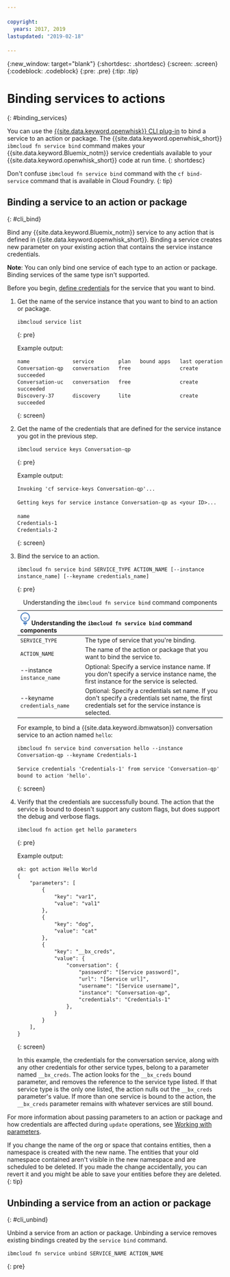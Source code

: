 ```yaml
---

copyright:
  years: 2017, 2019
lastupdated: "2019-02-18"

---
```


{:new_window: target="blank"}
{:shortdesc: .shortdesc}
{:screen: .screen}
{:codeblock: .codeblock}
{:pre: .pre}
{:tip: .tip}


# Binding services to actions
{: #binding_services}

You can use the [{{site.data.keyword.openwhisk}} CLI plug-in](/docs/openwhisk/bluemix_cli.html) to bind a service to an action or package. The {{site.data.keyword.openwhisk_short}} `ibmcloud fn service bind` command makes your {{site.data.keyword.Bluemix_notm}} service credentials available to your {{site.data.keyword.openwhisk_short}} code at run time.
{: shortdesc}


Don't confuse `ibmcloud fn service bind` command with the `cf bind-service` command that is available in Cloud Foundry.
{: tip}


## Binding a service to an action or package
{: #cli_bind}

Bind any {{site.data.keyword.Bluemix_notm}} service to any action that is defined in {{site.data.keyword.openwhisk_short}}. Binding a service creates new parameter on your existing action that contains the service instance credentials.

**Note**: You can only bind one service of each type to an action or package. Binding services of the same type isn't supported.

Before you begin, [define credentials](/docs/resources/connect_external_app.html#externalapp) for the service that you want to bind.

1. Get the name of the service instance that you want to bind to an action or package.
    ```
    ibmcloud service list
    ```
    {: pre}

    Example output:
    ```
    name              service        plan   bound apps   last operation
    Conversation-qp   conversation   free                create succeeded
    Conversation-uc   conversation   free                create succeeded
    Discovery-37      discovery      lite                create succeeded
    ```
    {: screen}

2. Get the name of the credentials that are defined for the service instance you got in the previous step.
    ```
    ibmcloud service keys Conversation-qp
    ```
    {: pre}

    Example output:
    ```
    Invoking 'cf service-keys Conversation-qp'...

    Getting keys for service instance Conversation-qp as <your ID>...

    name
    Credentials-1
    Credentials-2
    ```
    {: screen}

3. Bind the service to an action.
    ```
    ibmcloud fn service bind SERVICE_TYPE ACTION_NAME [--instance instance_name] [--keyname credentials_name]
    ```
    {: pre}

    <table>
    <caption>Understanding the <code>ibmcloud fn service bind</code> command components</caption>
    <thead>
    <th colspan=2><img src="images/idea.png" alt="Idea icon"/> Understanding the <code>ibmcloud fn service bind</code> command components</th>
    </thead>
    <tbody>
    <tr>
    <td><code>SERVICE_TYPE</code></td>
    <td>The type of service that you're binding.</td>
    </tr>
    <tr>
    <td><code>ACTION_NAME</code></td>
    <td>The name of the action or package that you want to bind the service to.</td>
    </tr>
    <tr>
    <td>--instance <code>instance_name</code></td>
    <td>Optional: Specify a service instance name. If you don't specify a service instance name, the first instance for the service is selected.</td>
    </tr>
    <tr>
    <td>--keyname <code>credentials_name</code></td>
    <td>Optional: Specify a credentials set name. If you don't specify a credentials set name, the first credentials set for the service instance is selected.</td>
    </tr>
    </tbody></table>

    For example, to bind a {{site.data.keyword.ibmwatson}} conversation service to an action named `hello`:
    ```
    ibmcloud fn service bind conversation hello --instance Conversation-qp --keyname Credentials-1

    Service credentials 'Credentials-1' from service 'Conversation-qp' bound to action 'hello'.
    ```
    {: screen}

4. Verify that the credentials are successfully bound. The action that the service is bound to doesn't support any custom flags, but does support the debug and verbose flags.
    ```
    ibmcloud fn action get hello parameters
    ```
    {: pre}

    Example output:
    ```
    ok: got action Hello World
    {
        "parameters": [
            {
                "key": "var1",
                "value": "val1"
            },
            {
                "key": "dog",
                "value": "cat"
            },
            {
                "key": "__bx_creds",
                "value": {
                    "conversation": {
                        "password": "[Service password]",
                        "url": "[Service url]",
                        "username": "[Service username]",
                        "instance": "Conversation-qp",
                        "credentials": "Credentials-1"
                    },
                }
            }
        ],
    }
    ```
    {: screen}

    In this example, the credentials for the conversation service, along with any other credentials for other service types, belong to a parameter named `__bx_creds`. The action looks for the `__bx_creds` bound parameter, and removes the reference to the service type listed. If that service type is the only one listed, the action nulls out the `__bx_creds` parameter's value. If more than one service is bound to the action, the `__bx_creds` parameter remains with whatever services are still bound.

For more information about passing parameters to an action or package and how credentials are affected during `update` operations, see [Working with parameters](/docs/openwhisk/parameters.html#pass-params-action).


If you change the name of the org or space that contains entities, then a namespace is created with the new name. The entities that your old namespace contained aren't visible in the new namespace and are scheduled to be deleted. If you made the change accidentally, you can revert it and you might be able to save your entities before they are deleted.
{: tip}


## Unbinding a service from an action or package
{: #cli_unbind}

Unbind a service from an action or package. Unbinding a service removes existing bindings created by the `service bind` command.

```
ibmcloud fn service unbind SERVICE_NAME ACTION_NAME
```
{: pre}
